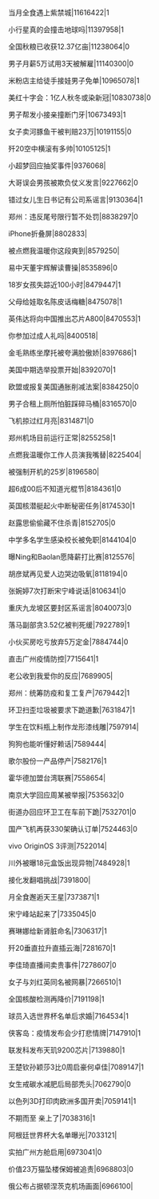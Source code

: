 当月全食遇上紫禁城|11616422|1

小行星真的会撞击地球吗|11397958|1

全国秋粮已收获12.37亿亩|11238064|0

男子月薪5万试用3天被解雇|11140300|0

米粉店主给徒手接娃男子免单|10965078|1

美红十字会：1亿人秋冬或染新冠|10830738|0

男子帮发小接亲撞断门牙|10673493|1

女子卖河豚鱼干被判赔23万|10191155|0

歼20空中横滚有多帅|10105125|1

小超梦回应抽奖事件|9376068|

大哥误会男孩被欺负仗义发言|9227662|0

错过女儿生日书记有公司系谣言|9130364|1

郑州：违反尾号限行暂不处罚|8838297|0

iPhone折叠屏|8802833|

被点燃我温暖你这段爽到|8579250|

易中天董宇辉解读曹操|8535896|0

18岁女孩失踪近100小时|8479447|1

父母给娃取名陈皮话梅糖|8475078|1

英伟达将向中国推出芯片A800|8470553|1

你参加过成人礼吗|8400518|

金毛熟练坐摩托被夸满脸傲娇|8397686|1

美国中期选举投票开始|8392070|1

欧盟或报复美国通胀削减法案|8384250|0

男子合租上厕所怕脏踩碎马桶|8316570|0

飞机掠过红月亮|8314871|0

郑州机场目前运行正常|8255258|1

点燃我温暖你工作人员演我嘴替|8225404|

被强制开机的25岁|8196580|

超6成00后不知道光棍节|8184361|0

英国核潜艇起火中断秘密任务|8174530|1

赵露思偷偷藏不住杀青|8152705|0

中学多名学生感染校长被免职|8144104|0

曝Ning和Baolan愿降薪打比赛|8125576|

胡彦斌再见爱人边哭边吸氧|8118194|0

张婉婷7次打断宋宁峰说话|8106341|0

重庆九龙坡区要封区系谣言|8040073|0

落马副部贪3.52亿被判死缓|7922789|1

小伙买房吃亏放弃5万定金|7884744|0

直击广州疫情防控|7715641|1

老公收到我爱你的反应|7689905|

郑州：统筹防疫和复工复产|7679442|1

环卫扫歪垃圾被要求下跪道歉|7631847|1

学生在饮料瓶上制作龙形漆线雕|7597914|

狗狗也能听懂好赖话|7589444|

歌尔股份一产品停产|7582176|1

霍华德加盟台湾联赛|7558654|

南京大学回应周某被举报|7535632|0

街道办回应环卫工在车前下跪|7532701|0

国产飞机再获330架确认订单|7524463|0

vivo OriginOS 3评测|7522014|

川外被曝18元盒饭出现异物|7484928|1

接化发翻唱挑战|7391800|

月全食邂逅天王星|7373871|1

宋宁峰站起来了|7335045|0

赛琳娜给新肾脏命名|7306317|1

歼20垂直拉升直插云海|7281670|1

李佳琦直播间卖贵事件|7278607|0

女子与刘红英同名被网暴|7266510|1

全国核酸检测再降价|7191198|1

球员入选世界杯名单后求婚|7164534|1

侠客岛：疫情发布会少打悲情牌|7147910|1

联发科发布天玑9200芯片|7139880|1

王楚钦孙颖莎3比0周启豪何卓佳|7089147|1

女生戒碳水减肥后局部秃头|7062790|0

以色列3D打印肉欧洲多国开卖|7059141|1

不期而至 亲上了|7038316|1

阿根廷世界杯大名单曝光|7033121|

实拍广州方舱启用|6973041|0

价值23万猫坠楼保姆被追责|6968803|0

俄公布占据顿涅茨克机场画面|6966100|

